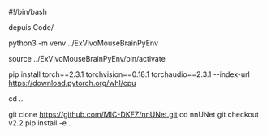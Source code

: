 #!/bin/bash

depuis Code/

python3 -m venv ../ExVivoMouseBrainPyEnv

source ../ExVivoMouseBrainPyEnv/bin/activate

pip install torch==2.3.1 torchvision==0.18.1 torchaudio==2.3.1 --index-url https://download.pytorch.org/whl/cpu

cd ..

git clone https://github.com/MIC-DKFZ/nnUNet.git
cd  nnUNet
git checkout v2.2
pip install -e .